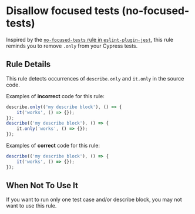 # Disallow focused tests (no-focused-tests)

Inspired by the [`no-focused-tests` rule in `eslint-plugin-jest`](https://github.com/jest-community/eslint-plugin-jest/blob/19e3a6e7b71a25881b7b75531f2d8aad32d9d589/docs/rules/no-focused-tests.md), this rule reminds you to remove `.only` from your Cypress tests.

## Rule Details

This rule detects occurrences of `describe.only` and `it.only` in the source code.

Examples of **incorrect** code for this rule:

```js
describe.only(('my describe block'), () => {
    it('works', () => {});
});
describe(('my describe block'), () => {
    it.only('works', () => {});
});
```

Examples of **correct** code for this rule:

```js
describe(('my describe block'), () => {
    it('works', () => {});
});
```

## When Not To Use It

If you want to run only one test case and/or describe block, you may not want to use this rule.
